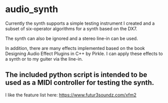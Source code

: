 # audio_synth
Currently the synth supports a simple testing instrument I created and a subset of six-operator algorithms for a synth based on the DX7.

The synth can also be ignored and a stereo line-in can be used.

In addition, there are many effects implemented based on the book Designing Audio Effect Plugins in C++ by Pirkle. I can apply these effects to a synth or to my guiter via the line-in.

The included python script is intended to be used as a MIDI controller for testing the synth.
--

I like the feature list here: https://www.futur3soundz.com/xfm2
